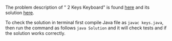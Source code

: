 The problem description of " 2 Keys Keyboard" is found [here](https://github.com/problems/2-keys-keyboard) and its solution [here](https://github.com/aurimas13/Solutions-To-Problems/blob/main/LeetCode/Java%20Solutions/2%20Keys%20Keyboard/keys.java).

To check the solution in terminal first compile Java file as `javac keys.java`, then run the command as follows `java Solution` and it will check tests and if the solution works correctly.
